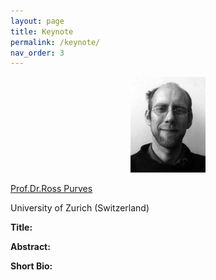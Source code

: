 ```yaml
---
layout: page
title: Keynote
permalink: /keynote/
nav_order: 3
---
```


<p align="center">
<a href="url">
 <img src="figure/119.jpg"  ></a>
 
 [Prof.Dr.Ross Purves](https://www.geo.uzh.ch/~rsp/)
 
 University of Zurich (Switzerland)
</p>


<strong> Title:</strong>

<strong> Abstract: </strong>

<strong> Short Bio: </strong>
